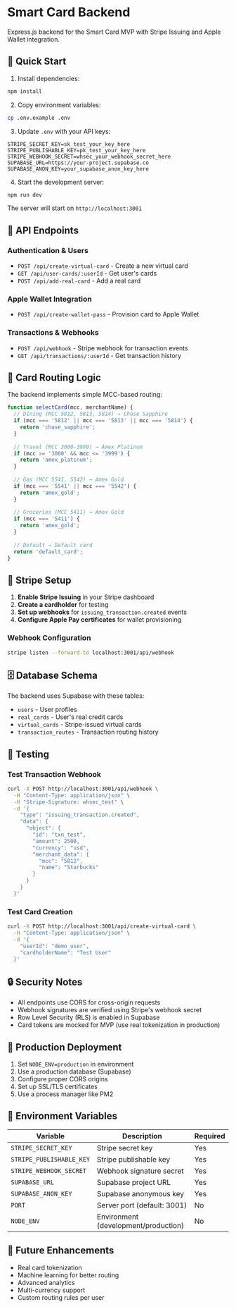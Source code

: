 # Smart Card Backend

Express.js backend for the Smart Card MVP with Stripe Issuing and Apple Wallet integration.

## 🚀 Quick Start

1. Install dependencies:
```bash
npm install
```

2. Copy environment variables:
```bash
cp .env.example .env
```

3. Update `.env` with your API keys:
```env
STRIPE_SECRET_KEY=sk_test_your_key_here
STRIPE_PUBLISHABLE_KEY=pk_test_your_key_here
STRIPE_WEBHOOK_SECRET=whsec_your_webhook_secret_here
SUPABASE_URL=https://your-project.supabase.co
SUPABASE_ANON_KEY=your_supabase_anon_key_here
```

4. Start the development server:
```bash
npm run dev
```

The server will start on `http://localhost:3001`

## 📡 API Endpoints

### Authentication & Users
- `POST /api/create-virtual-card` - Create a new virtual card
- `GET /api/user-cards/:userId` - Get user's cards
- `POST /api/add-real-card` - Add a real card

### Apple Wallet Integration
- `POST /api/create-wallet-pass` - Provision card to Apple Wallet

### Transactions & Webhooks
- `POST /api/webhook` - Stripe webhook for transaction events
- `GET /api/transactions/:userId` - Get transaction history

## 🎯 Card Routing Logic

The backend implements simple MCC-based routing:

```javascript
function selectCard(mcc, merchantName) {
  // Dining (MCC 5812, 5813, 5814) → Chase Sapphire
  if (mcc === '5812' || mcc === '5813' || mcc === '5814') {
    return 'chase_sapphire';
  }
  
  // Travel (MCC 3000-3999) → Amex Platinum
  if (mcc >= '3000' && mcc <= '3999') {
    return 'amex_platinum';
  }
  
  // Gas (MCC 5541, 5542) → Amex Gold
  if (mcc === '5541' || mcc === '5542') {
    return 'amex_gold';
  }
  
  // Groceries (MCC 5411) → Amex Gold
  if (mcc === '5411') {
    return 'amex_gold';
  }
  
  // Default → Default card
  return 'default_card';
}
```

## 🔧 Stripe Setup

1. **Enable Stripe Issuing** in your Stripe dashboard
2. **Create a cardholder** for testing
3. **Set up webhooks** for `issuing_transaction.created` events
4. **Configure Apple Pay certificates** for wallet provisioning

### Webhook Configuration
```bash
stripe listen --forward-to localhost:3001/api/webhook
```

## 🗄️ Database Schema

The backend uses Supabase with these tables:
- `users` - User profiles
- `real_cards` - User's real credit cards
- `virtual_cards` - Stripe-issued virtual cards
- `transaction_routes` - Transaction routing history

## 🧪 Testing

### Test Transaction Webhook
```bash
curl -X POST http://localhost:3001/api/webhook \
  -H "Content-Type: application/json" \
  -H "Stripe-Signature: whsec_test" \
  -d '{
    "type": "issuing_transaction.created",
    "data": {
      "object": {
        "id": "txn_test",
        "amount": 2500,
        "currency": "usd",
        "merchant_data": {
          "mcc": "5812",
          "name": "Starbucks"
        }
      }
    }
  }'
```

### Test Card Creation
```bash
curl -X POST http://localhost:3001/api/create-virtual-card \
  -H "Content-Type: application/json" \
  -d '{
    "userId": "demo_user",
    "cardholderName": "Test User"
  }'
```

## 🔒 Security Notes

- All endpoints use CORS for cross-origin requests
- Webhook signatures are verified using Stripe's webhook secret
- Row Level Security (RLS) is enabled in Supabase
- Card tokens are mocked for MVP (use real tokenization in production)

## 🚀 Production Deployment

1. Set `NODE_ENV=production` in environment
2. Use a production database (Supabase)
3. Configure proper CORS origins
4. Set up SSL/TLS certificates
5. Use a process manager like PM2

## 📝 Environment Variables

| Variable | Description | Required |
|----------|-------------|----------|
| `STRIPE_SECRET_KEY` | Stripe secret key | Yes |
| `STRIPE_PUBLISHABLE_KEY` | Stripe publishable key | Yes |
| `STRIPE_WEBHOOK_SECRET` | Webhook signature secret | Yes |
| `SUPABASE_URL` | Supabase project URL | Yes |
| `SUPABASE_ANON_KEY` | Supabase anonymous key | Yes |
| `PORT` | Server port (default: 3001) | No |
| `NODE_ENV` | Environment (development/production) | No |

## 🔮 Future Enhancements

- Real card tokenization
- Machine learning for better routing
- Advanced analytics
- Multi-currency support
- Custom routing rules per user
